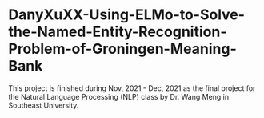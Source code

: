 # DanyXuXX-Using-ELMo-to-Solve-the-Named-Entity-Recognition-Problem-of-Groningen-Meaning-Bank

This project is finished during Nov, 2021 - Dec, 2021 as the final project for the Natural Language Processing (NLP) class by Dr. Wang Meng in Southeast University.
